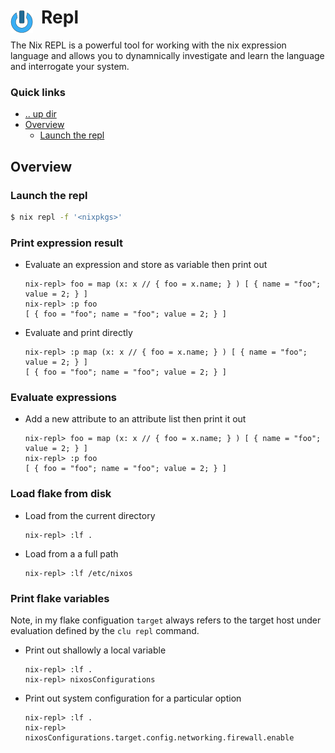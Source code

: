 # Repl <img style="margin: 6px 13px 0px 0px" align="left" src="../../../data/images/logo_36x36.png" />

The Nix REPL is a powerful tool for working with the nix expression language and allows you to 
dynamnically investigate and learn the language and interrogate your system.

### Quick links
* [.. up dir](..)
* [Overview](#overview)
  * [Launch the repl](#launch-the-repl)
 
## Overview

### Launch the repl
```bash
$ nix repl -f '<nixpkgs>'
```

### Print expression result
* Evaluate an expression and store as variable then print out
  ```
  nix-repl> foo = map (x: x // { foo = x.name; } ) [ { name = "foo"; value = 2; } ]
  nix-repl> :p foo
  [ { foo = "foo"; name = "foo"; value = 2; } ]
  ```
* Evaluate and print directly
  ```
  nix-repl> :p map (x: x // { foo = x.name; } ) [ { name = "foo"; value = 2; } ]
  [ { foo = "foo"; name = "foo"; value = 2; } ]
  ```

### Evaluate expressions
* Add a new attribute to an attribute list then print it out
  ```
  nix-repl> foo = map (x: x // { foo = x.name; } ) [ { name = "foo"; value = 2; } ]
  nix-repl> :p foo
  [ { foo = "foo"; name = "foo"; value = 2; } ]
  ```

### Load flake from disk
* Load from the current directory
  ```
  nix-repl> :lf .
  ```
* Load from a a full path
  ```
  nix-repl> :lf /etc/nixos
  ```

### Print flake variables
Note, in my flake configuation `target` always refers to the target host under evaluation defined by 
the `clu repl` command.

* Print out shallowly a local variable
  ```
  nix-repl> :lf .
  nix-repl> nixosConfigurations
  ```
* Print out system configuration for a particular option
  ```
  nix-repl> :lf .
  nix-repl> nixosConfigurations.target.config.networking.firewall.enable
  ```
